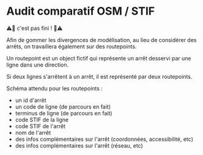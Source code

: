# Audit comparatif OSM / STIF

:warning::construction: c'est pas fini ! :construction::warning:

Afin de gommer les divergences de modélisation, au lieu de considérer des arrêts, on travaillera également sur des routepoints.

Un routepoint est un object fictif qui représente un arrêt desservi par une ligne dans une direction.

Si deux lignes s'arrêtent à un arrêt, il est représenté par deux routepoints.

Schéma attendu pour les routepoints :
* un id d'arrêt
* un code de ligne (de parcours en fait)
* terminus de ligne (de parcours en fait)
* code STIF de la ligne
* code STIF de l'arrêt
* nom de l'arrêt
* des infos complémentaires sur l'arrêt (coordonnées, accessibilité, etc)
* des infos complémentaires sur l'arrêt (réseau, etc)
